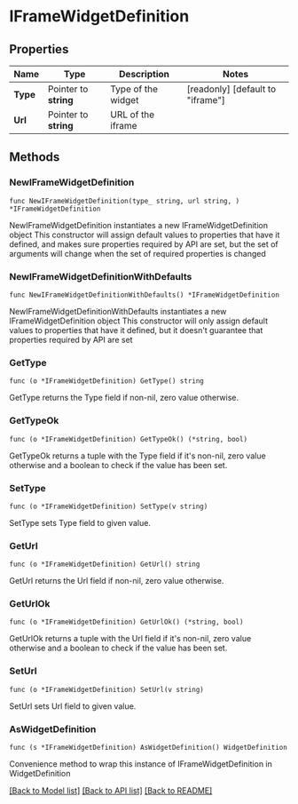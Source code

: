 # IFrameWidgetDefinition

## Properties

Name | Type | Description | Notes
------------ | ------------- | ------------- | -------------
**Type** | Pointer to **string** | Type of the widget | [readonly] [default to "iframe"]
**Url** | Pointer to **string** | URL of the iframe | 

## Methods

### NewIFrameWidgetDefinition

`func NewIFrameWidgetDefinition(type_ string, url string, ) *IFrameWidgetDefinition`

NewIFrameWidgetDefinition instantiates a new IFrameWidgetDefinition object
This constructor will assign default values to properties that have it defined,
and makes sure properties required by API are set, but the set of arguments
will change when the set of required properties is changed

### NewIFrameWidgetDefinitionWithDefaults

`func NewIFrameWidgetDefinitionWithDefaults() *IFrameWidgetDefinition`

NewIFrameWidgetDefinitionWithDefaults instantiates a new IFrameWidgetDefinition object
This constructor will only assign default values to properties that have it defined,
but it doesn't guarantee that properties required by API are set

### GetType

`func (o *IFrameWidgetDefinition) GetType() string`

GetType returns the Type field if non-nil, zero value otherwise.

### GetTypeOk

`func (o *IFrameWidgetDefinition) GetTypeOk() (*string, bool)`

GetTypeOk returns a tuple with the Type field if it's non-nil, zero value otherwise
and a boolean to check if the value has been set.

### SetType

`func (o *IFrameWidgetDefinition) SetType(v string)`

SetType sets Type field to given value.


### GetUrl

`func (o *IFrameWidgetDefinition) GetUrl() string`

GetUrl returns the Url field if non-nil, zero value otherwise.

### GetUrlOk

`func (o *IFrameWidgetDefinition) GetUrlOk() (*string, bool)`

GetUrlOk returns a tuple with the Url field if it's non-nil, zero value otherwise
and a boolean to check if the value has been set.

### SetUrl

`func (o *IFrameWidgetDefinition) SetUrl(v string)`

SetUrl sets Url field to given value.



### AsWidgetDefinition

`func (s *IFrameWidgetDefinition) AsWidgetDefinition() WidgetDefinition`

Convenience method to wrap this instance of IFrameWidgetDefinition in WidgetDefinition

[[Back to Model list]](../README.md#documentation-for-models) [[Back to API list]](../README.md#documentation-for-api-endpoints) [[Back to README]](../README.md)


